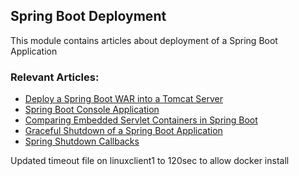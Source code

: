## Spring Boot Deployment

This module contains articles about deployment of a Spring Boot Application

### Relevant Articles:			
 - [Deploy a Spring Boot WAR into a Tomcat Server](https://www.baeldung.com/spring-boot-war-tomcat-deploy)
 - [Spring Boot Console Application](https://www.baeldung.com/spring-boot-console-app)
 - [Comparing Embedded Servlet Containers in Spring Boot](https://www.baeldung.com/spring-boot-servlet-containers)
 - [Graceful Shutdown of a Spring Boot Application](https://www.baeldung.com/spring-boot-graceful-shutdown)
 - [Spring Shutdown Callbacks](https://www.baeldung.com/spring-shutdown-callbacks)

Updated timeout file on linuxclient1 to 120sec to allow docker install
